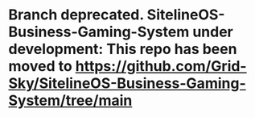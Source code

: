 # Branch deprecated. SitelineOS-Business-Gaming-System under development: This repo has been moved to https://github.com/Grid-Sky/SitelineOS-Business-Gaming-System/tree/main
